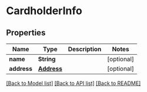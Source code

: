 # CardholderInfo

## Properties
Name | Type | Description | Notes
------------ | ------------- | ------------- | -------------
**name** | **String** |  | [optional] 
**address** | [**Address**](Address.md) |  | [optional] 

[[Back to Model list]](../README.md#documentation-for-models) [[Back to API list]](../README.md#documentation-for-api-endpoints) [[Back to README]](../README.md)


